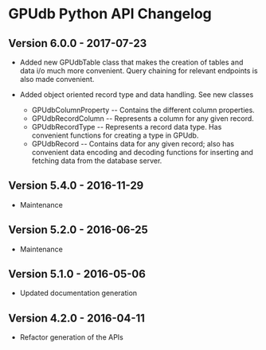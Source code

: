 GPUdb Python API Changelog
==========================

Version 6.0.0 - 2017-07-23
--------------------------

-  Added new GPUdbTable class that makes the creation of tables and data i/o
   much more convenient.  Query chaining for relevant endpoints is also made
   convenient.

-   Added object oriented record type and data handling.  See new classes
    -   GPUdbColumnProperty -- Contains the different column properties.
    -   GPUdbRecordColumn -- Represents a column for any given record.
    -   GPUdbRecordType -- Represents a record data type.  Has convenient functions 
                           for creating a type in GPUdb.
    -   GPUdbRecord -- Contains data for any given record; also has convenient
                       data encoding and decoding functions for inserting
                       and fetching data from the database server.



Version 5.4.0 - 2016-11-29
--------------------------

-  Maintenance


Version 5.2.0 - 2016-06-25
--------------------------

-  Maintenance


Version 5.1.0 - 2016-05-06
--------------------------

-   Updated documentation generation


Version 4.2.0 - 2016-04-11
--------------------------

-   Refactor generation of the APIs
